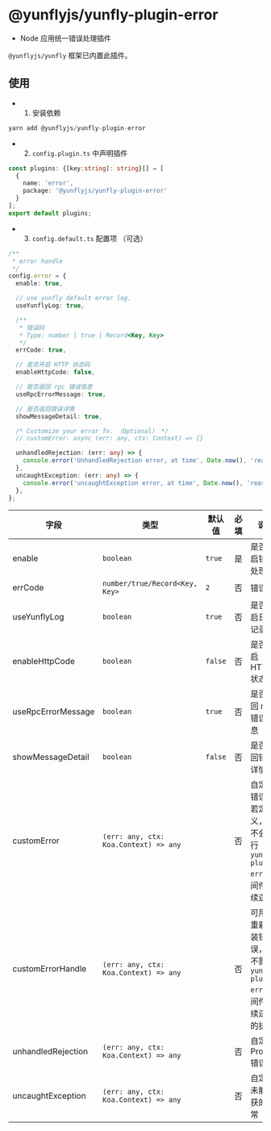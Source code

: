 # @yunflyjs/yunfly-plugin-error

- Node 应用统一错误处理插件

`@yunflyjs/yunfly` 框架已内置此插件。

## 使用

- 1. 安装依赖

```ts
yarn add @yunflyjs/yunfly-plugin-error
```

- 2. `config.plugin.ts` 中声明插件

```ts title="src/config/config.plugin.ts"
const plugins: {[key:string]: string}[] = [
  {
    name: 'error',
    package: '@yunflyjs/yunfly-plugin-error'
  }
];
export default plugins;
```

- 3. `config.default.ts` 配置项 （可选）

```ts title="src/config/config.default.ts"
/**
 * error handle
 */
config.error = {
  enable: true,

  // use yunfly default error log.
  useYunflyLog: true,

  /**
   * 错误码
   * Type: number | true | Record<Key, Key>
   */
  errCode: true,

  // 是否开启 HTTP 状态码
  enableHttpCode: false,

  // 是否返回 rpc 错误信息
  useRpcErrorMessage: true,

  // 是否返回错误详情
  showMessageDetail: true,

  /* Customize your error fn. （Optional） */
  // customError: async (err: any, ctx: Context) => {}

  unhandledRejection: (err: any) => {
    console.error('UnhandledRejection error, at time', Date.now(), 'reason:', err);
  },
  uncaughtException: (err: any) => {
    console.error('uncaughtException error, at time', Date.now(), 'reason:', err);
  },
};
```

| 字段| 类型    | 默认值  | 必填    | 说明     |
| ---------- | -------- | ------- | --------- | ------- |
| enable             | `boolean`                             | `true`  | 是  | 是否开启错误处理      |
| errCode            | `number/true/Record<Key, Key>`    | `2`     | 否      | 错误码              |
| useYunflyLog       | `boolean`                             | `true`  | 否  | 是否开启日志记录      |
| enableHttpCode     | `boolean`                             | `false` | 否  | 是否开启 HTTP 状态码  |
| useRpcErrorMessage | `boolean`                             | `true`  | 否  | 是否返回 rpc 错误信息  |
| showMessageDetail  | `boolean`                             | `false` | 否  | 是否返回错误详情   |
| customError        | `(err: any, ctx: Koa.Context) => any` |         | 否  | 自定义错误，若定义，则不会执行`yunfly-plugin-error`中间件后续逻辑  |
| customErrorHandle  | `(err: any, ctx: Koa.Context) => any` |         | 否  | 可用于重新组装错误，并不影响`yunfly-plugin-error`中间件后续逻辑的执行  |
| unhandledRejection | `(err: any, ctx: Koa.Context) => any` |         | 否  | 自定义 Promise 错误   |
| uncaughtException  | `(err: any, ctx: Koa.Context) => any` |         | 否  | 自定义未能捕获的异常  |
